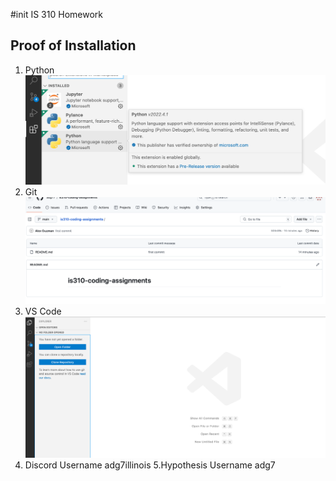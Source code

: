 
#init IS 310 Homework
## Proof of Installation
1. Python
![Python Installation](images/python-installation.png)
2. Git
![Git Installation](images/git-installation.png)
3. VS Code
![VS Code Installation](images/vscode-installation.png)
4. Discord Username 
adg7illinois
5.Hypothesis Username 
adg7